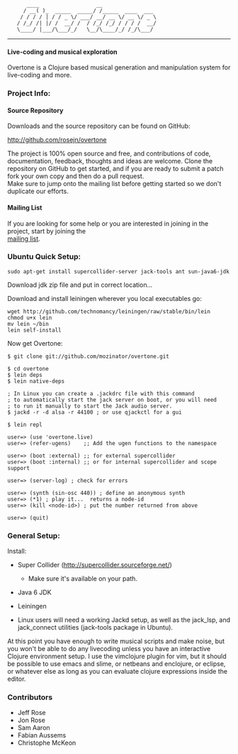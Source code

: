           ____                  __
         / __( )_  _____  _____/ /_____  ____  ___
        / / / / | / / _ \/ ___/ __/ __ \/ __ \/ _ \
       / /_/ /| |/ /  __/ /  / /_/ /_/ / / / /  __/
       \____/ |___/\___/_/   \__/\____/_/ /_/\___/

---------------------------------------------------------

#### Live-coding and musical exploration

Overtone is a Clojure based musical generation and manipulation system for live-coding and more.

### Project Info:

#### Source Repository
Downloads and the source repository can be found on GitHub:

  http://github.com/rosejn/overtone

The project is 100% open source and free, and contributions of code,
documentation, feedback, thoughts and ideas are welcome.  Clone the repository on GitHub to get
started, and if you are ready to submit a patch fork your own copy and then do a pull request.  
Make sure to jump onto the mailing list before getting started so we don't duplicate our efforts.

#### Mailing List

If you are looking for some help or you are interested in joining in the
project, start by joining the  
<a href="http://groups.google.com/group/overtone">mailing list</a>.

### Ubuntu Quick Setup:

    sudo apt-get install supercollider-server jack-tools ant sun-java6-jdk

Download jdk zip file and put in correct location...

Download and install leiningen wherever you local executables go:

    wget http://github.com/technomancy/leiningen/raw/stable/bin/lein 
    chmod u+x lein
    mv lein ~/bin  
    lein self-install

Now get Overtone:

    $ git clone git://github.com/mozinator/overtone.git

    $ cd overtone
    $ lein deps      
    $ lein native-deps

    ; In Linux you can create a .jackdrc file with this command 
    ; to automatically start the jack server on boot, or you will need
    ; to run it manually to start the Jack audio server.
    $ jackd -r -d alsa -r 44100 ; or use qjackctl for a gui

    $ lein repl

    user=> (use 'overtone.live)
    user=> (refer-ugens)    ;; Add the ugen functions to the namespace

    user=> (boot :external) ;; for external supercollider
    user=> (boot :internal) ;; or for internal supercollider and scope support

    user=> (server-log) ; check for errors

    user=> (synth (sin-osc 440)) ; define an anonymous synth
    user=> (*1) ; play it...  returns a node-id
    user=> (kill <node-id>) ; put the number returned from above

    user=> (quit)

### General Setup:

Install:

* Super Collider (http://supercollider.sourceforge.net/)
  - Make sure it's available on your path.

* Java 6 JDK

* Leiningen

* Linux users will need a working Jackd setup, as well as the jack\_lsp, and
jack\_connect utilities (jack-tools package in Ubuntu).

At this point you have enough to write musical scripts and make noise, but you
won't be able to do any livecoding unless you have an interactive Clojure
environment setup.  I use the vimclojure plugin for vim, but it should be
possible to use emacs and slime, or netbeans and enclojure, or eclipse, or
whatever else as long as you can evaluate clojure expressions inside the
editor.

### Contributors

* Jeff Rose
* Jon Rose
* Sam Aaron
* Fabian Aussems
* Christophe McKeon 
